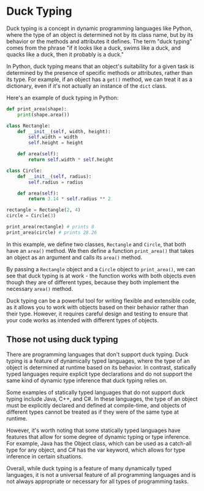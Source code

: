 # Duck Typing

Duck typing is a concept in dynamic programming languages like Python, where the type of an object is determined not by its class name, but by its behavior or the methods and attributes it defines. The term "duck typing" comes from the phrase "if it looks like a duck, swims like a duck, and quacks like a duck, then it probably is a duck."

In Python, duck typing means that an object's suitability for a given task is determined by the presence of specific methods or attributes, rather than its type. For example, if an object has a `get()` method, we can treat it as a dictionary, even if it's not actually an instance of the `dict` class.

Here's an example of duck typing in Python:

```python
def print_area(shape):
    print(shape.area())

class Rectangle:
    def __init__(self, width, height):
        self.width = width
        self.height = height

    def area(self):
        return self.width * self.height

class Circle:
    def __init__(self, radius):
        self.radius = radius

    def area(self):
        return 3.14 * self.radius ** 2

rectangle = Rectangle(2, 4)
circle = Circle(3)

print_area(rectangle) # prints 8
print_area(circle) # prints 28.26
```

In this example, we define two classes, `Rectangle` and `Circle`, that both have an `area()` method. We then define a function `print_area()` that takes an object as an argument and calls its `area()` method.

By passing a `Rectangle` object and a `Circle` object to `print_area()`, we can see that duck typing is at work - the function works with both objects even though they are of different types, because they both implement the necessary `area()` method.

Duck typing can be a powerful tool for writing flexible and extensible code, as it allows you to work with objects based on their behavior rather than their type. However, it requires careful design and testing to ensure that your code works as intended with different types of objects.

## Those not using duck typing

There are programming languages that don't support duck typing. Duck typing is a feature of dynamically typed languages, where the type of an object is determined at runtime based on its behavior. In contrast, statically typed languages require explicit type declarations and do not support the same kind of dynamic type inference that duck typing relies on.

Some examples of statically typed languages that do not support duck typing include Java, C++, and C#. In these languages, the type of an object must be explicitly declared and defined at compile-time, and objects of different types cannot be treated as if they were of the same type at runtime.

However, it's worth noting that some statically typed languages have features that allow for some degree of dynamic typing or type inference. For example, Java has the Object class, which can be used as a catch-all type for any object, and C# has the var keyword, which allows for type inference in certain situations.

Overall, while duck typing is a feature of many dynamically typed languages, it is not a universal feature of all programming languages and is not always appropriate or necessary for all types of programming tasks.
